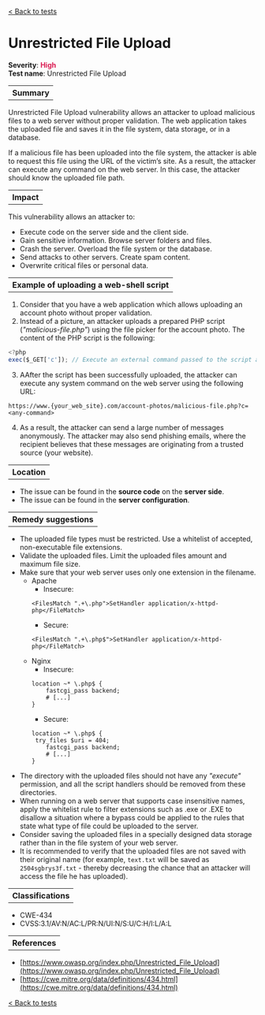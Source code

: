 <a class="not-decorated-link" href="#/guide/vulnerabilities/overview.md">< Back to tests</a>

# Unrestricted File Upload

<b>Severity</b>: <b><font color="#DB1E54">High</font></b><br>
<b>Test name</b>: Unrestricted File Upload

<table id="simple-table">
    <tr>
        <th><strong>Summary</strong></th>
    </tr>
</table>

Unrestricted File Upload vulnerability allows an attacker to upload malicious files to a web server without proper validation. The web application takes the uploaded file and saves it in the file system, data storage, or in a database. 

If a malicious file has been uploaded into the file system, the attacker is able to request this file using the URL of the victim’s site. As a result, the attacker can execute any command on the web server. In this case, the attacker should know the uploaded file path.

<table id="simple-table">
    <tr>
        <th><strong>Impact</strong></th>
    </tr>
</table>

This vulnerability allows an attacker to:
* Execute code on the server side and the client side.
* Gain sensitive information. Browse server folders and files.
* Crash the server. Overload the file system or the database.
* Send attacks to other servers. Create spam content.
* Overwrite critical files or personal data.


<table id="simple-table">
    <tr>
        <th><strong>Example of uploading a web-shell script</strong></th>
    </tr>
</table>

1. Consider that you have a web application which allows uploading an account photo without proper validation.
2. Instead of a picture, an attacker uploads a prepared PHP script (_"malicious-file.php"_) using the file picker for the account photo. The content of the PHP script is the following:
```js
<?php 
exec($_GET['c']); // Execute an external command passed to the script as entry parameter
```
3. AAfter the script has been successfully uploaded, the attacker can execute any system command on the web server using the following URL:
```
https://www.{your_web_site}.com/account-photos/malicious-file.php?c=<any-command>
```
4. As a result, the attacker can send a large number of messages anonymously. The attacker may also send phishing emails, where the recipient believes that these messages are originating from a trusted source (your website).

<table id="simple-table">
    <tr>
        <th><strong>Location</strong></th>
    </tr>
</table>

* The issue can be found in the **source code** on the **server side**.
* The issue can be found in the **server configuration**.

<table id="simple-table">
    <tr>
        <th><strong>Remedy suggestions</strong></th>
    </tr>
</table>

* The uploaded file types must be restricted. Use a whitelist of accepted, non-executable file extensions.
* Validate the uploaded files. Limit  the uploaded files amount and maximum file size.
* Make sure that your web server uses only one extension in the filename.
    * Apache
        * Insecure:
        ```
        <FilesMatch ".+\.php">SetHandler application/x-httpd-php</FileMatch>
        ```
        * Secure:
        ```
        <FilesMatch ".+\.php$">SetHandler application/x-httpd-php</FileMatch>
        ```
    * Nginx 
        * Insecure:
        ```     
        location ~* \.php$ {
            fastcgi_pass backend;
            # [...]
        }
        ```
        * Secure:
        ```
        location ~* \.php$ {
         try_files $uri = 404;
            fastcgi_pass backend;
            # [...]
        }
        ```
* The directory with the uploaded files should not have any _"execute"_ permission, and all the script handlers should be removed from these directories.
* When running on a web server that supports case insensitive names, apply the whitelist rule to filter extensions such as .exe or .EXE to disallow a situation where a bypass could be applied to the rules that state what type of file could be uploaded to the server.
* Consider saving the uploaded files in a specially designed data storage rather than in the file system of your web server.
* It is recommended to verify that the uploaded files are not saved with their original name (for example, `text.txt` will be saved as `2504sgbrys3f.txt` - thereby decreasing the chance that an attacker will access the file he has uploaded).


<table id="simple-table">
    <tr>
        <th><strong>Classifications</strong></th>
    </tr>
</table>

* CWE-434
* CVSS:3.1/AV:N/AC:L/PR:N/UI:N/S:U/C:H/I:L/A:L  


<table id="simple-table">
    <tr>
        <th><strong>References</strong></th>
    </tr>
</table>

* [https://www.owasp.org/index.php/Unrestricted_File_Upload](https://www.owasp.org/index.php/Unrestricted_File_Upload)
* [https://cwe.mitre.org/data/definitions/434.html](https://cwe.mitre.org/data/definitions/434.html)


<a class="not-decorated-link" href="#/guide/vulnerabilities/overview.md">< Back to tests</a>